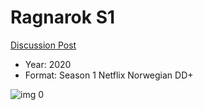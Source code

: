 # Ragnarok S1

[Discussion Post](https://www.avsforum.com/threads/bass-eq-for-filtered-movies.2995212/post-59203538)

* Year: 2020
* Format: Season 1 Netflix Norwegian DD+

![img 0](https://i.imgur.com/n0dXWhb.jpg)

